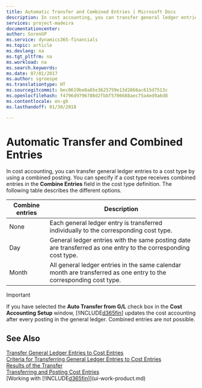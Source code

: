 ```yaml
---
title: Automatic Transfer and Combined Entries | Microsoft Docs
description: In cost accounting, you can transfer general ledger entries to a cost type by using a combined posting. You can specify if a cost type receives combined entries in the **Combine Entries** field in the cost type definition. The following table describes the different options.
services: project-madeira
documentationcenter: 
author: SorenGP
ms.service: dynamics365-financials
ms.topic: article
ms.devlang: na
ms.tgt_pltfrm: na
ms.workload: na
ms.search.keywords: 
ms.date: 07/01/2017
ms.author: sgroespe
ms.translationtype: HT
ms.sourcegitcommit: bec0619be0a65e3625759e13d2866ac615d7513c
ms.openlocfilehash: f4796d9796788d2fbbf5706688aec75a4ed9a6d8
ms.contentlocale: en-gb
ms.lasthandoff: 01/30/2018

---
```

# <a name="automatic-transfer-and-combined-entries"></a>Automatic Transfer and Combined Entries
In cost accounting, you can transfer general ledger entries to a cost type by using a combined posting. You can specify if a cost type receives combined entries in the **Combine Entries** field in the cost type definition. The following table describes the different options.  

|Combine entries|Description|  
|---------------------|-----------------|  
|None|Each general ledger entry is transferred individually to the corresponding cost type.|  
|Day|General ledger entries with the same posting date are transferred as one entry to the corresponding cost type.|  
|Month|All general ledger entries in the same calendar month are transferred as one entry to the corresponding cost type.|  

> [!IMPORTANT]  
>  If you have selected the **Auto Transfer from G/L** check box in the **Cost Accounting Setup** window, [!INCLUDE[d365fin](includes/d365fin_md.md)] updates the cost accounting after every posting in the general ledger. Combined entries are not possible.  

## <a name="see-also"></a>See Also  
 [Transfer General Ledger Entries to Cost Entries](finance-how-to-transfer-general-ledger-entries-to-cost-entries.md)   
 [Criteria for Transferring General Ledger Entries to Cost Entries](finance-criteria-for-transferring-general-ledger-entries-to-cost-entries.md)   
 [Results of the Transfer](finance-results-of-the-transfer.md)   
 [Transferring and Posting Cost Entries](finance-transfer-and-post-cost-entries.md)  
 [Working with [!INCLUDE[d365fin](includes/d365fin_md.md)]](ui-work-product.md)

